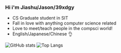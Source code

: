 ### Hi i'm Jiashu/Jason/39xdgy

- CS Graduate student in SIT
- Fall in love with anything computer science related
- Love to meet/teach people in the compsci world!
- English/Japanese/Chinese 👌

![GitHub stats](https://github-readme-stats.vercel.app/api?username=39xdgy&show_icons=true&theme=dark)
![Top Langs](https://github-readme-stats.vercel.app/api/top-langs/?username=39xdgy&theme=dark&layout=compact&exclude_repo=VR_EscapeRoom,RollABallWang)
